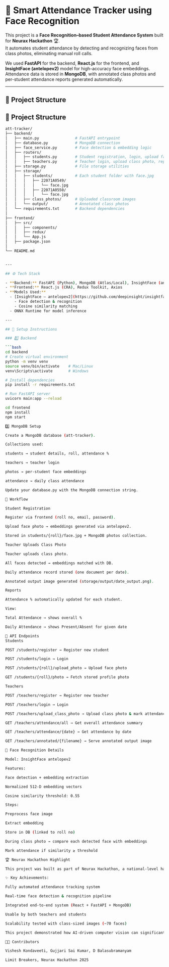 # 🎯 Smart Attendance Tracker using Face Recognition

This project is a **Face Recognition–based Student Attendance System** built for **Neurax Hackathon** 🏆.  
It automates student attendance by detecting and recognizing faces from class photos, eliminating manual roll calls.  

We used **FastAPI** for the backend, **React.js** for the frontend, and **InsightFace (antelopev2)** model for high-accuracy face embeddings.  
Attendance data is stored in **MongoDB**, with annotated class photos and per-student attendance reports generated automatically.

---

## 📂 Project Structure

## 📂 Project Structure

```bash
att-tracker/
├── backend/
│   ├── main.py                # FastAPI entrypoint
│   ├── database.py            # MongoDB connection
│   ├── face_service.py        # Face detection & embedding logic
│   ├── routers/
│   │   ├── students.py        # Student registration, login, upload face
│   │   ├── teachers.py        # Teacher login, upload class photo, reports
│   ├── storage.py             # File storage utilities
│   ├── storage/
│   │   ├── students/          # Each student folder with face.jpg
│   │   │   ├── 22071A0549/
│   │   │   │   └── face.jpg
│   │   │   ├── 22071A0550/
│   │   │   │   └── face.jpg
│   │   ├── class_photos/      # Uploaded classroom images
│   │   └── output/            # Annotated class photos
│   └── requirements.txt       # Backend dependencies
│
├── frontend/
│   ├── src/
│   │   ├── components/
│   │   ├── redux/
│   │   └── App.js
│   ├── package.json
│
└── README.md


---

## ⚙️ Tech Stack

- **Backend:** FastAPI (Python), MongoDB (Atlas/Local), InsightFace (antelopev2 model), OpenCV, NumPy, Pandas
- **Frontend:** React.js (CRA), Redux Toolkit, Axios
- **Models Used:**
  - [InsightFace – antelopev2](https://github.com/deepinsight/insightface)
    - Face detection & recognition
    - Cosine similarity matching
  - ONNX Runtime for model inference

---

## 🚀 Setup Instructions

### 1️⃣ Backend

```bash
cd backend
# Create virtual environment
python -m venv venv
source venv/bin/activate    # Mac/Linux
venv\Scripts\activate       # Windows

# Install dependencies
pip install -r requirements.txt

# Run FastAPI server
uvicorn main:app --reload

cd frontend
npm install
npm start

3️⃣ MongoDB Setup

Create a MongoDB database (att-tracker).

Collections used:

students → student details, roll, attendance %

teachers → teacher login

photos → per-student face embeddings

attendance → daily class attendance

Update your database.py with the MongoDB connection string.

📸 Workflow

Student Registration

Register via frontend (roll no, email, password).

Upload face photo → embeddings generated via antelopev2.

Stored in students/{roll}/face.jpg + MongoDB photos collection.

Teacher Uploads Class Photo

Teacher uploads class photo.

All faces detected → embeddings matched with DB.

Daily attendance record stored (one document per date).

Annotated output image generated (storage/output/date_output.png).

Reports

Attendance % automatically updated for each student.

View:

Total Attendance → shows overall %

Daily Attendance → shows Present/Absent for given date

🔑 API Endpoints
Students

POST /students/register → Register new student

POST /students/login → Login

POST /students/{roll}/upload_photo → Upload face photo

GET /students/{roll}/photo → Fetch stored profile photo

Teachers

POST /teachers/register → Register new teacher

POST /teachers/login → Login

POST /teachers/upload_class_photo → Upload class photo & mark attendance

GET /teachers/attendance/all → Get overall attendance summary

GET /teachers/attendance/{date} → Get attendance by date

GET /teachers/annotated/{filename} → Serve annotated output image

🧠 Face Recognition Details

Model: InsightFace antelopev2

Features:

Face detection + embedding extraction

Normalized 512-D embedding vectors

Cosine similarity threshold: 0.55

Steps:

Preprocess face image

Extract embedding

Store in DB (linked to roll no)

During class photo → compare each detected face with embeddings

Mark attendance if similarity ≥ threshold

🏆 Neurax Hackathon Highlight

This project was built as part of Neurax Hackathon, a national-level hackathon that challenged us to solve real-world automation problems with AI/ML.

✨ Key Achievements:

Fully automated attendance tracking system

Real-time face detection & recognition pipeline

Integrated end-to-end system (React + FastAPI + MongoDB)

Usable by both teachers and students

Scalability tested with class-sized images (~70 faces)

This project demonstrated how AI-driven computer vision can significantly reduce manual effort in educational institutions.

👨‍💻 Contributors

Vishesh Kondaveeti, Gujjari Sai Kumar, D Balasubramanyam

Limit Breakers, Neurax Hackathon 2025